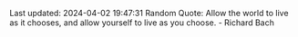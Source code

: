 Last updated: 2024-04-02 19:47:31
Random Quote: Allow the world to live as it chooses, and allow yourself to live as you choose. - Richard Bach